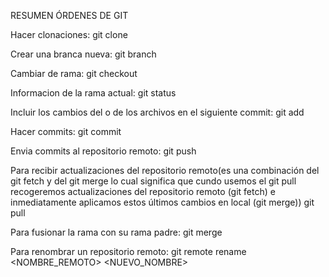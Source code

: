 RESUMEN ÓRDENES DE GIT

Hacer clonaciones:
git clone <direccion>

Crear una branca nueva:
git branch <nombre de rama>

Cambiar de rama:
git checkout <nombre de rama>

Informacion de la rama actual:
git status

Incluir los cambios del o de los archivos en el siguiente commit:
git add

Hacer commits:
git commit

Envia commits al repositorio remoto:
git push <nombre-remoto> <nombre-de-tu-rama>

Para recibir actualizaciones del repositorio remoto(es una combinación del git fetch y del git merge lo cual significa que cundo usemos el git pull recogeremos actualizaciones del repositorio remoto (git fetch) e inmediatamente aplicamos estos últimos cambios en local (git merge))
git pull <nombre-remoto>

Para fusionar la rama con su rama padre:
git merge

Para renombrar un repositorio remoto:
git remote rename <NOMBRE_REMOTO> <NUEVO_NOMBRE>

